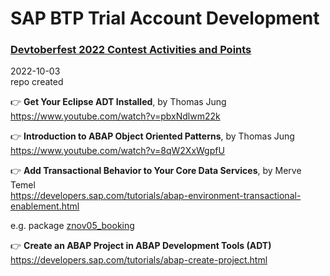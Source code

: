 # SAP BTP Trial Account Development  

### [Devtoberfest 2022 Contest Activities and Points](https://groups.community.sap.com/t5/devtoberfest-blog-posts/devtoberfest-2022-contest-activities-and-points/ba-p/119178)


2022-10-03   
repo created   

👉 **Get Your Eclipse ADT Installed**, by Thomas Jung  
https://www.youtube.com/watch?v=pbxNdlwm22k  

👉 **Introduction to ABAP Object Oriented Patterns**, by Thomas Jung  
https://www.youtube.com/watch?v=8qW2XxWgpfU  

👉 **Add Transactional Behavior to Your Core Data Services**, by Merve Temel  
https://developers.sap.com/tutorials/abap-environment-transactional-enablement.html   

e.g. package [znov05_booking](https://github.com/Nov05/sap_btp_trial/tree/main/src/znov05_booking)   

👉 **Create an ABAP Project in ABAP Development Tools (ADT)**  
https://developers.sap.com/tutorials/abap-create-project.html  
